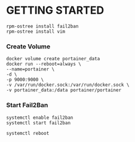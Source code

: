 # GETTING STARTED
```shell
rpm-ostree install fail2ban
rpm-ostree install vim
```

### Create Volume
```shell
docker volume create portainer_data
docker run --reboot=always \
--name=portainer \
-d \
-p 9000:9000 \
-v /var/run/docker.sock:/var/run/docker.sock \
-v portainer_data:/data portainer/portainer
```

### Start Fail2Ban
```shell
systemctl enable fail2ban
systemctl start fail2ban

systemctl reboot
```
